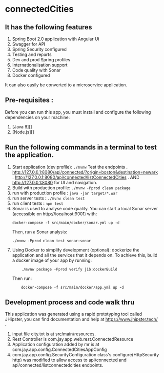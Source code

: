 # connectedCities

## It has the following features

1. Spring Boot 2.0 application with Angular Ui
2. Swagger for API
3. Spring Security configured
4. Testing and reports
5. Dev and prod Spring profiles
6. Internationalisation support
7. Code quality with Sonar
8. Docker configured

It can also easily be converted to a microservice application.

## Pre-requisites :

Before you can run this app, you must install and configure the following dependencies on your machine:

1. [Java 8][]
2. [Node.js][]

## Run the following commands in a terminal to test the application.

1.  Start application (dev profile): `./mvnw`
    Test the endpoints
    . http://127.0.0.1:8080/api/connected/?origin=boston&destination=newark
    . http://127.0.0.1:8080/api/connected/listConnectedCities
    . AND http://127.0.0.1:8080 for UI and navigation.
2.  Build with production profile: `./mvnw -Pprod clean package`
3.  run with production profile : `java -jar target/*.war`
4.  run server tests : `./mvnw clean test`
5.  run client tests : `npm test`
6.  Sonar is used to analyse code quality. You can start a local Sonar server (accessible on http://localhost:9001) with:
    ```
    docker-compose -f src/main/docker/sonar.yml up -d
    ```
    Then, run a Sonar analysis:
    ```
    ./mvnw -Pprod clean test sonar:sonar
    ```
7.  Using Docker to simplify development (optional): dockerize the application and all the services that it depends on.
    To achieve this, build a docker image of your app by running:
    ```
        ./mvnw package -Pprod verify jib:dockerBuild
    ```
    Then run:
    ```
        docker-compose -f src/main/docker/app.yml up -d
    ```

## Development process and code walk thru

This application was generated using a rapid prototyping tool called JHipster, you can find documentation and help at https://www.jhipster.tech/ .

1. input file city.txt is at src/main/resources.
2. Rest Controller is com.jay.app.web.rest.ConnectedResource
3. Application configuration added by mr is at com.jay.app.config.ConnectedCitiesAppConfig
4. com.jay.app.config.SecurityConfiguration class's configure(HttpSecurity http) was modified to allow access to
   api/connected and
   api/connected/listconnectedcities endpoints.

